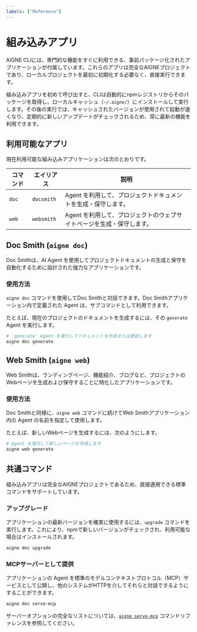 ```yaml
---
labels: ["Reference"]
---
```


# 組み込みアプリ

AIGNE CLIには、専門的な機能をすぐに利用できる、事前パッケージ化されたアプリケーションが付属しています。これらのアプリは完全なAIGNEプロジェクトであり、ローカルプロジェクトを最初に初期化する必要なく、直接実行できます。

組み込みアプリを初めて呼び出すと、CLIは自動的にnpmレジストリからそのパッケージを取得し、ローカルキャッシュ（`~/.aigne/`）にインストールして実行します。その後の実行では、キャッシュされたバージョンが使用されて起動が速くなり、定期的に新しいアップデートがチェックされるため、常に最新の機能を利用できます。

## 利用可能なアプリ

現在利用可能な組み込みアプリケーションは次のとおりです。

| コマンド | エイリアス | 説明 |
|---|---|---|
| `doc` | `docsmith` | Agent を利用して、プロジェクトドキュメントを生成・保守します。 |
| `web` | `websmith` | Agent を利用して、プロジェクトのウェブサイトページを生成・保守します。 |

## Doc Smith (`aigne doc`)

Doc Smithは、AI Agent を使用してプロジェクトドキュメントの生成と保守を自動化するために設計された強力なアプリケーションです。

### 使用方法

`aigne doc` コマンドを使用してDoc Smithと対話できます。Doc Smithアプリケーション内で定義された Agent は、サブコマンドとして利用できます。

たとえば、現在のプロジェクトのドキュメントを生成するには、その `generate` Agent を実行します。

```bash title="プロジェクトドキュメントの生成" icon=lucide:terminal
# 'generate' Agent を実行してドキュメントを作成または更新します
aigne doc generate
```

## Web Smith (`aigne web`)

Web Smithは、ランディングページ、機能紹介、ブログなど、プロジェクトのWebページを生成および保守することに特化したアプリケーションです。

### 使用方法

Doc Smithと同様に、`aigne web` コマンドに続けてWeb Smithアプリケーション内の Agent の名前を指定して使用します。

たとえば、新しいWebページを生成するには、次のようにします。

```bash title="新しいウェブページの生成" icon=lucide:terminal
# Agent を実行して新しいページを作成します
aigne web generate
```

## 共通コマンド

組み込みアプリは完全なAIGNEプロジェクトであるため、直接適用できる標準コマンドをサポートしています。

### アップグレード

アプリケーションの最新バージョンを確実に使用するには、`upgrade` コマンドを実行します。これにより、npmで新しいバージョンがチェックされ、利用可能な場合はインストールされます。

```bash title="Doc Smith のアップグレード" icon=lucide:terminal
aigne doc upgrade
```

### MCPサーバーとして提供

アプリケーションの Agent を標準のモデルコンテキストプロトコル（MCP）サービスとして公開し、他のシステムがHTTPを介してそれらと対話できるようにすることができます。

```bash title="Doc Smith Agent の提供" icon=lucide:terminal
aigne doc serve-mcp
```

サーバーオプションの完全なリストについては、[`aigne serve-mcp`](./command-reference-serve-mcp.md) コマンドリファレンスを参照してください。
